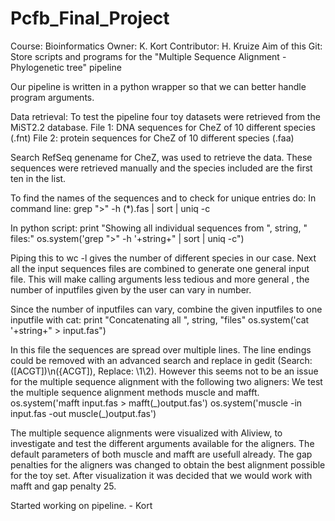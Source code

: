# Pcfb_Final_Project
Course: Bioinformatics
Owner: K. Kort
Contributor: H. Kruize
Aim of this Git: Store scripts and programs for the "Multiple Sequence Alignment - Phylogenetic tree" pipeline

Our pipeline is written in a python wrapper so that we can better handle program arguments.

Data retrieval:
To test the pipeline four toy datasets were retrieved from the MiST2.2 database.
File 1: DNA sequences for CheZ of 10 different species (.fnt)
File 2: protein sequences for CheZ of 10 different species (.faa)

Search RefSeq genename for CheZ, was used to retrieve the data.
These sequences were retrieved manually and the species included are the first ten in the list.

To find the names of the sequences and to check for unique entries do:
In command line: 
grep ">" -h (\*).fas | sort | uniq -c

In python script:
print "Showing all individual sequences from ", string, " files:"
os.system('grep ">" -h '+string+" | sort | uniq -c")

Piping this to wc -l gives the number of different species in our case.
Next all the input sequences files are combined to generate one general input file. This will make calling arguments less tedious and more general , the number of inputfiles given by the user can vary in number.


Since the number of inputfiles can vary, combine the given inputfiles to one inputfile with cat:
print "Concatenating all ", string, "files"
os.system('cat '+string+" > input.fas")

In this file the sequences are spread over multiple lines. The line endings could be removed with an advanced search and replace in gedit (Search: ([ACGT])\n({ACGT]), Replace: \1\2). 
However this seems not to be an issue for the multiple sequence alignment with the following two aligners:
We test the multiple sequence alignment methods muscle and mafft.
os.system('mafft input.fas > mafft(\_)output.fas')
os.system('muscle -in input.fas -out muscle(\_)output.fas')

The multiple sequence alignments were visualized with Aliview, to investigate and test the different arguments available for the aligners. The default parameters of both muscle and mafft are usefull already. The gap penalties for the aligners was changed to obtain the best alignment possible for the toy set. After visualization it was decided that we would work with mafft and gap penalty 25.

Started working on pipeline. - Kort
